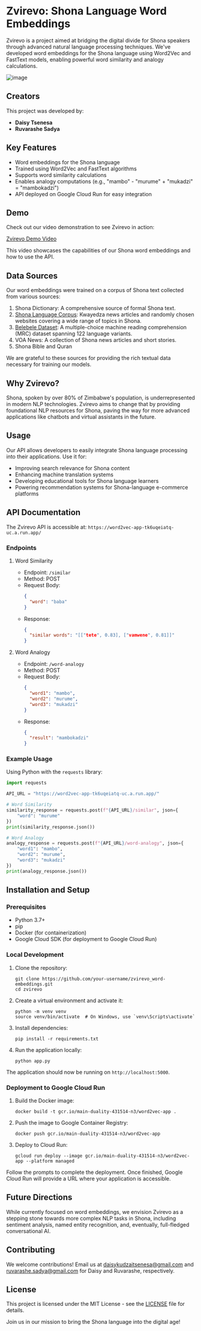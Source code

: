 # Zvirevo: Shona Language Word Embeddings

Zvirevo is a project aimed at bridging the digital divide for Shona speakers through advanced natural language processing techniques. We've developed word embeddings for the Shona language using Word2Vec and FastText models, enabling powerful word similarity and analogy calculations.

![image](https://github.com/user-attachments/assets/f232ea86-eb92-47bb-87a5-a6eeae34870c)


## Creators

This project was developed by:

- **Daisy Tsenesa**
- **Ruvarashe Sadya**

## Key Features

- Word embeddings for the Shona language
- Trained using Word2Vec and FastText algorithms
- Supports word similarity calculations
- Enables analogy computations (e.g., "mambo" - "murume" + "mukadzi" = "mambokadzi")
- API deployed on Google Cloud Run for easy integration

## Demo

Check out our video demonstration to see Zvirevo in action:

[Zvirevo Demo Video](https://www.youtube.com/watch?v=your-video-id)

This video showcases the capabilities of our Shona word embeddings and how to use the API.

## Data Sources

Our word embeddings were trained on a corpus of Shona text collected from various sources:

1. Shona Dictionary: A comprehensive source of formal Shona text.
2. [Shona Language Corpus](https://wortschatz.uni-leipzig.de/en/download/Shona#sna-zw_web_2016): Kwayedza news articles and randomly chosen websites covering a wide range of topics in Shona.
3. [Belebele Dataset](https://paperswithcode.com/dataset/belebele): A multiple-choice machine reading comprehension (MRC) dataset spanning 122 language variants.
4. VOA News: A collection of Shona news articles and short stories.
5. Shona Bible and Quran

We are grateful to these sources for providing the rich textual data necessary for training our models.

## Why Zvirevo?

Shona, spoken by over 80% of Zimbabwe's population, is underrepresented in modern NLP technologies. Zvirevo aims to change that by providing foundational NLP resources for Shona, paving the way for more advanced applications like chatbots and virtual assistants in the future.

## Usage

Our API allows developers to easily integrate Shona language processing into their applications. Use it for:

- Improving search relevance for Shona content
- Enhancing machine translation systems
- Developing educational tools for Shona language learners
- Powering recommendation systems for Shona-language e-commerce platforms



## API Documentation

The Zvirevo API is accessible at: `https://word2vec-app-tk6uqeiatq-uc.a.run.app/`

### Endpoints

1. Word Similarity
   - Endpoint: `/similar`
   - Method: POST
   - Request Body:
     ```json
     {
       "word": "baba"
     }
     ```
   - Response:
     ```json
     {
       "similar words": "[["tete", 0.83], ["vamwene", 0.81]]"
     }
     ```

2. Word Analogy
   - Endpoint: `/word-analogy`
   - Method: POST
   - Request Body:
     ```json
     {
       "word1": "mambo",
       "word2": "murume",
       "word3": "mukadzi"
     }
     ```
   - Response:
     ```json
     {
       "result": "mambokadzi"
     }
     ```

### Example Usage

Using Python with the `requests` library:

```python
import requests

API_URL = "https://word2vec-app-tk6uqeiatq-uc.a.run.app/"

# Word Similarity
similarity_response = requests.post(f"{API_URL}/similar", json={
    "word": "murume"
})
print(similarity_response.json())

# Word Analogy
analogy_response = requests.post(f"{API_URL}/word-analogy", json={
    "word1": "mambo",
    "word2": "murume",
    "word3": "mukadzi"
})
print(analogy_response.json())
```

## Installation and Setup

### Prerequisites

- Python 3.7+
- pip
- Docker (for containerization)
- Google Cloud SDK (for deployment to Google Cloud Run)

### Local Development

1. Clone the repository:
   ```
   git clone https://github.com/your-username/zvirevo_word-embeddings.git
   cd zvirevo
   ```

2. Create a virtual environment and activate it:
   ```
   python -m venv venv
   source venv/bin/activate  # On Windows, use `venv\Scripts\activate`
   ```

3. Install dependencies:
   ```
   pip install -r requirements.txt
   ```

4. Run the application locally:
   ```
   python app.py
   ```

The application should now be running on `http://localhost:5000`.

### Deployment to Google Cloud Run

1. Build the Docker image:
   ```
   docker build -t gcr.io/main-duality-431514-n3/word2vec-app .
   ```

2. Push the image to Google Container Registry:
   ```
   docker push gcr.io/main-duality-431514-n3/word2vec-app
   ```

3. Deploy to Cloud Run:
   ```
   gcloud run deploy --image gcr.io/main-duality-431514-n3/word2vec-app --platform managed
   ```

Follow the prompts to complete the deployment. Once finished, Google Cloud Run will provide a URL where your application is accessible.

## Future Directions

While currently focused on word embeddings, we envision Zvirevo as a stepping stone towards more complex NLP tasks in Shona, including sentiment analysis, named entity recognition, and, eventually, full-fledged conversational AI.

## Contributing

We welcome contributions! Email us at daisykudzaitsenesa@gmail.com and ruvarashe.sadya@gmail.com for Daisy and Ruvarashe, respectively.

## License

This project is licensed under the MIT License - see the [LICENSE](https://github.com/RuvaS20/zvirevo_word-embeddings/blob/main/GCP%20Deployment/LICENSE) file for details.

Join us in our mission to bring the Shona language into the digital age!
